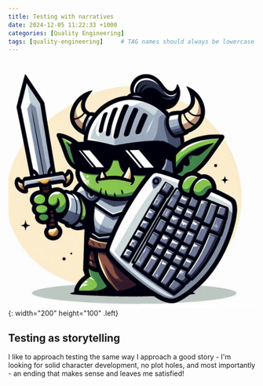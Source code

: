 ```yaml
---
title: Testing with narratives
date: 2024-12-05 11:22:33 +1000
categories: [Quality Engineering]
tags: [quality-engineering]     # TAG names should always be lowercase
---
```



![post avatar](/assets/avatar_6.png){: width="200" height="100" .left}

## Testing as storytelling

I like to approach testing the same way I approach a good story - I'm looking for solid character development, no plot holes, and most importantly - an ending that makes sense and leaves me satisfied!
